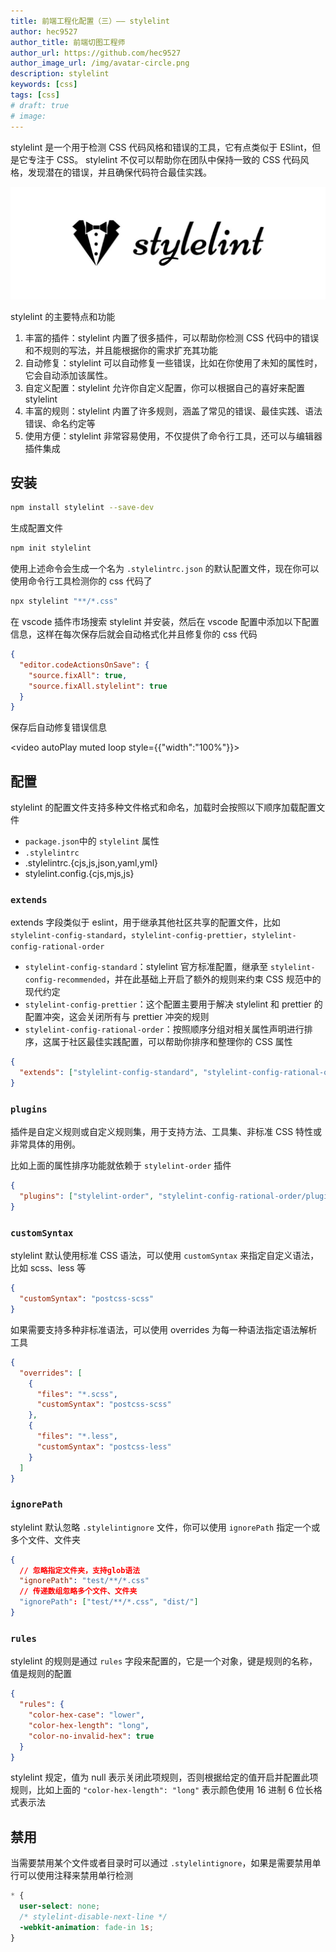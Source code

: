 ```yaml
---
title: 前端工程化配置（三）—— stylelint
author: hec9527
author_title: 前端切图工程师
author_url: https://github.com/hec9527
author_image_url: /img/avatar-circle.png
description: stylelint
keywords: [css]
tags: [css]
# draft: true
# image:
---
```


stylelint 是一个用于检测 CSS 代码风格和错误的工具，它有点类似于 ESlint，但是它专注于 CSS。 stylelint 不仅可以帮助你在团队中保持一致的 CSS 代码风格，发现潜在的错误，并且确保代码符合最佳实践。

![](img/2023-10-13-前端工程化_stylelint/stylelint.jpg)

<!-- truncate -->

stylelint 的主要特点和功能

1. 丰富的插件：stylelint 内置了很多插件，可以帮助你检测 CSS 代码中的错误和不规则的写法，并且能根据你的需求扩充其功能
2. 自动修复：stylelint 可以自动修复一些错误，比如在你使用了未知的属性时，它会自动添加该属性。
3. 自定义配置：stylelint 允许你自定义配置，你可以根据自己的喜好来配置 stylelint
4. 丰富的规则：stylelint 内置了许多规则，涵盖了常见的错误、最佳实践、语法错误、命名约定等
5. 使用方便：stylelint 非常容易使用，不仅提供了命令行工具，还可以与编辑器插件集成

## 安装

```bash
npm install stylelint --save-dev
```

生成配置文件

```bash
npm init stylelint
```

使用上述命令会生成一个名为 `.stylelintrc.json` 的默认配置文件，现在你可以使用命令行工具检测你的 css 代码了

```bash
npx stylelint "**/*.css"
```

在 vscode 插件市场搜索 stylelint 并安装，然后在 vscode 配置中添加以下配置信息，这样在每次保存后就会自动格式化并且修复你的 css 代码

```json
{
  "editor.codeActionsOnSave": {
    "source.fixAll": true,
    "source.fixAll.stylelint": true
  }
}
```

保存后自动修复错误信息

<video autoPlay muted loop style={{"width":"100%"}}>

  <source src="/video/stylelint_auto_fix.mp4" type="video/mp4" />
</video>

## 配置

stylelint 的配置文件支持多种文件格式和命名，加载时会按照以下顺序加载配置文件

- `package.json`中的 `stylelint` 属性
- `.stylelintrc`
- .stylelintrc.{cjs,js,json,yaml,yml}
- stylelint.config.{cjs,mjs,js}

### `extends`

extends 字段类似于 eslint，用于继承其他社区共享的配置文件，比如 `stylelint-config-standard`，`stylelint-config-prettier`，`stylelint-config-rational-order`

- `stylelint-config-standard`：stylelint 官方标准配置，继承至 `stylelint-config-recommended`，并在此基础上开启了额外的规则来约束 CSS 规范中的现代约定
- `stylelint-config-prettier`：这个配置主要用于解决 stylelint 和 prettier 的配置冲突，这会关闭所有与 prettier 冲突的规则
- `stylelint-config-rational-order`：按照顺序分组对相关属性声明进行排序，这属于社区最佳实践配置，可以帮助你排序和整理你的 CSS 属性

```json
{
  "extends": ["stylelint-config-standard", "stylelint-config-rational-order", "stylelint-config-prettier"]
}
```

### `plugins`

插件是自定义规则或自定义规则集，用于支持方法、工具集、非标准 CSS 特性或非常具体的用例。

比如上面的属性排序功能就依赖于 `stylelint-order` 插件

```json
{
  "plugins": ["stylelint-order", "stylelint-config-rational-order/plugin"]
}
```

### `customSyntax`

stylelint 默认使用标准 CSS 语法，可以使用 `customSyntax` 来指定自定义语法，比如 scss、less 等

```json
{
  "customSyntax": "postcss-scss"
}
```

如果需要支持多种非标准语法，可以使用 overrides 为每一种语法指定语法解析工具

```json
{
  "overrides": [
    {
      "files": "*.scss",
      "customSyntax": "postcss-scss"
    },
    {
      "files": "*.less",
      "customSyntax": "postcss-less"
    }
  ]
}
```

### `ignorePath`

stylelint 默认忽略 `.stylelintignore` 文件，你可以使用 `ignorePath` 指定一个或多个文件、文件夹

```json
{
  // 忽略指定文件夹，支持glob语法
  "ignorePath": "test/**/*.css"
  // 传递数组忽略多个文件、文件夹
  "ignorePath": ["test/**/*.css", "dist/"]
}
```

### `rules`

stylelint 的规则是通过 `rules` 字段来配置的，它是一个对象，键是规则的名称，值是规则的配置

```json
{
  "rules": {
    "color-hex-case": "lower",
    "color-hex-length": "long",
    "color-no-invalid-hex": true
  }
}
```

stylelint 规定，值为 null 表示关闭此项规则，否则根据给定的值开启并配置此项规则，比如上面的 `"color-hex-length": "long"` 表示颜色使用 16 进制 6 位长格式表示法

## 禁用

当需要禁用某个文件或者目录时可以通过 `.stylelintignore`，如果是需要禁用单行可以使用注释来禁用单行检测

```css
* {
  user-select: none;
  /* stylelint-disable-next-line */
  -webkit-animation: fade-in 1s;
}
```

